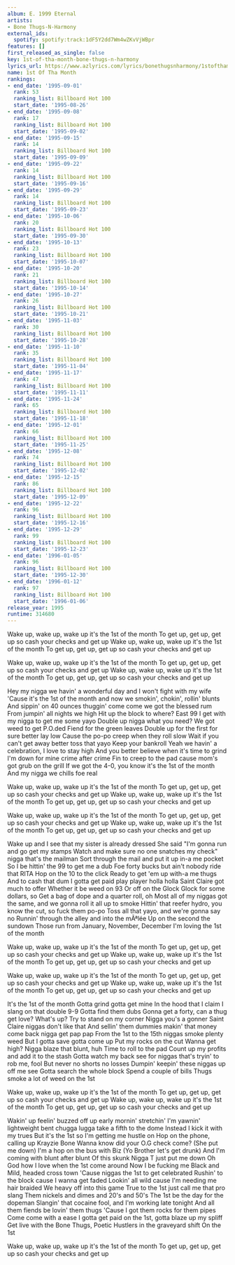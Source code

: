 ```yaml
---
album: E. 1999 Eternal
artists:
- Bone Thugs-N-Harmony
external_ids:
  spotify: spotify:track:1dF5Y2dd7Wm4wZKvVjWBpr
features: []
first_released_as_single: false
key: 1st-of-tha-month-bone-thugs-n-harmony
lyrics_url: https://www.azlyrics.com/lyrics/bonethugsnharmony/1stofthamonth.html
name: 1st Of Tha Month
rankings:
- end_date: '1995-09-01'
  rank: 53
  ranking_list: Billboard Hot 100
  start_date: '1995-08-26'
- end_date: '1995-09-08'
  rank: 17
  ranking_list: Billboard Hot 100
  start_date: '1995-09-02'
- end_date: '1995-09-15'
  rank: 14
  ranking_list: Billboard Hot 100
  start_date: '1995-09-09'
- end_date: '1995-09-22'
  rank: 14
  ranking_list: Billboard Hot 100
  start_date: '1995-09-16'
- end_date: '1995-09-29'
  rank: 14
  ranking_list: Billboard Hot 100
  start_date: '1995-09-23'
- end_date: '1995-10-06'
  rank: 20
  ranking_list: Billboard Hot 100
  start_date: '1995-09-30'
- end_date: '1995-10-13'
  rank: 23
  ranking_list: Billboard Hot 100
  start_date: '1995-10-07'
- end_date: '1995-10-20'
  rank: 21
  ranking_list: Billboard Hot 100
  start_date: '1995-10-14'
- end_date: '1995-10-27'
  rank: 26
  ranking_list: Billboard Hot 100
  start_date: '1995-10-21'
- end_date: '1995-11-03'
  rank: 30
  ranking_list: Billboard Hot 100
  start_date: '1995-10-28'
- end_date: '1995-11-10'
  rank: 35
  ranking_list: Billboard Hot 100
  start_date: '1995-11-04'
- end_date: '1995-11-17'
  rank: 47
  ranking_list: Billboard Hot 100
  start_date: '1995-11-11'
- end_date: '1995-11-24'
  rank: 65
  ranking_list: Billboard Hot 100
  start_date: '1995-11-18'
- end_date: '1995-12-01'
  rank: 66
  ranking_list: Billboard Hot 100
  start_date: '1995-11-25'
- end_date: '1995-12-08'
  rank: 74
  ranking_list: Billboard Hot 100
  start_date: '1995-12-02'
- end_date: '1995-12-15'
  rank: 86
  ranking_list: Billboard Hot 100
  start_date: '1995-12-09'
- end_date: '1995-12-22'
  rank: 96
  ranking_list: Billboard Hot 100
  start_date: '1995-12-16'
- end_date: '1995-12-29'
  rank: 99
  ranking_list: Billboard Hot 100
  start_date: '1995-12-23'
- end_date: '1996-01-05'
  rank: 96
  ranking_list: Billboard Hot 100
  start_date: '1995-12-30'
- end_date: '1996-01-12'
  rank: 97
  ranking_list: Billboard Hot 100
  start_date: '1996-01-06'
release_year: 1995
runtime: 314680
---
```

Wake up, wake up, wake up it's the 1st of the month
To get up, get up, get up so cash your checks and get up
Wake up, wake up, wake up it's the 1st of the month
To get up, get up, get up so cash your checks and get up

Wake up, wake up, wake up it's the 1st of the month
To get up, get up, get up so cash your checks and get up
Wake up, wake up, wake up it's the 1st of the month
To get up, get up, get up so cash your checks and get up


Hey my nigga we havin' a wonderful day and I won't fight with my wife
'Cause it's the 1st of the month and now we smokin', chokin', rollin' blunts
And sippin' on 40 ounces thuggin' come come we got the blessed rum
From jumpin' all nights we high
Hit up the block to where? East 99
I get with my nigga to get me some yayo
Double up nigga what you need?
We got weed to get P.O.ded
Fiend for the green leaves
Double up for the first for sure better lay low
Cause the po-po creep when they roll slow
Wait if you can't get away better toss that yayo
Keep your bankroll
Yeah we havin' a celebration, I love to stay high
And you better believe when it's time to grind
I'm down for mine crime after crime
Fin to creep to the pad cause mom's got grub on the grill
If we got the 4-0, you know it's the 1st of the month
And my nigga we chills foe real

Wake up, wake up, wake up it's the 1st of the month
To get up, get up, get up so cash your checks and get up
Wake up, wake up, wake up it's the 1st of the month
To get up, get up, get up so cash your checks and get up

Wake up, wake up, wake up it's the 1st of the month
To get up, get up, get up so cash your checks and get up
Wake up, wake up, wake up it's the 1st of the month
To get up, get up, get up so cash your checks and get up


Wake up and I see that my sister is already dressed
She said "I'm gonna run and go get my stamps
Watch and make sure no one snatches my check" nigga that's the mailman
Sort through the mail and put it up in-a me pocket
So I be hittin' the 99 to get me a dub
Foe forty bucks but ain't nobody ride that RITA
Hop on the 10 to the click
Ready to get 'em up with-a me thugs
And to cash that dum
I gotta get paid play player holla holla
Saint Claire got much to offer
Whether it be weed on 93
Or off on the Glock Glock for some dollars, so
Get a bag of dope and a quarter roll, oh
Most all of my niggas got the same, and we gonna roll it all up to smoke
Hittin' that reefer hydro, you know the cut, so fuck them po-po
Toss all that yayo, and we're gonna say no
Runnin' through the alley and into the mÃªlée
Up on the second the sundown
Those run from January, November, December I'm loving the 1st of the month

Wake up, wake up, wake up it's the 1st of the month
To get up, get up, get up so cash your checks and get up
Wake up, wake up, wake up it's the 1st of the month
To get up, get up, get up so cash your checks and get up

Wake up, wake up, wake up it's the 1st of the month
To get up, get up, get up so cash your checks and get up
Wake up, wake up, wake up it's the 1st of the month
To get up, get up, get up so cash your checks and get up


It's the 1st of the month
Gotta grind gotta get mine
In the hood that I claim
I slang on that double 9-9
Gotta find them dubs
Gonna get a forty, can a thug get love?
What's up?
Try to stand on my corner
Nigga you's a gonner Saint Claire niggas don't like that
And sellin' them dummies makin' that money come back nigga get pap pap
From the 1st to the 15th niggas smoke plenty weed
But I gotta save gotta come up
Put my rocks on the cut
Wanna get high? Nigga blaze that blunt, huh
Time to roll to the pad
Count up my profits and add it to the stash
Gotta watch my back see for niggas that's tryin' to rob me, fool
But never no shorts no losses
Dumpin' keepin' these niggas up off me see
Gotta search the whole block
Spend a couple of bills
Thugs smoke a lot of weed on the 1st

Wake up, wake up, wake up it's the 1st of the month
To get up, get up, get up so cash your checks and get up
Wake up, wake up, wake up it's the 1st of the month
To get up, get up, get up so cash your checks and get up


Wakin' up feelin' buzzed off up early mornin' stretchin'
I'm yawnin' lightweight bent chugga lugga take a fifth to the dome
Instead I kick it with my trues
But it's the 1st so I'm getting me hustle on
Hop on the phone, calling up Krayzie Bone
Wanna know did your O.G check come? (She put me down)
I'm a hop on the bus with Biz (Yo Brother let's get drunk)
And I'm coming with blunt after blunt
Of this skunk
Nigga T just put me down
Oh God how I love when the 1st come around
Now I be fucking me Black and Mild, headed cross town
'Cause niggas the 1st to get celebrated
Rushin' to the block cause I wanna get faded
Lookin' all wild cause I'm needing me hair braided
We heavy off into this game
True to the 1st just call me that pro slang
Them nickels and dimes and 20's and 50's
The 1st be the day for the dopeman
Slangin' that cocaine fool, and I'm working late tonight
And all them fiends be lovin' them thugs
'Cause I got them rocks for them pipes
Come come with a ease
I gotta get paid on the 1st, gotta blaze up my spliff
Get live with the Bone Thugs, Poetic Hustlers in the graveyard shift
On the 1st


Wake up, wake up, wake up it's the 1st of the month
To get up, get up, get up so cash your checks and get up
